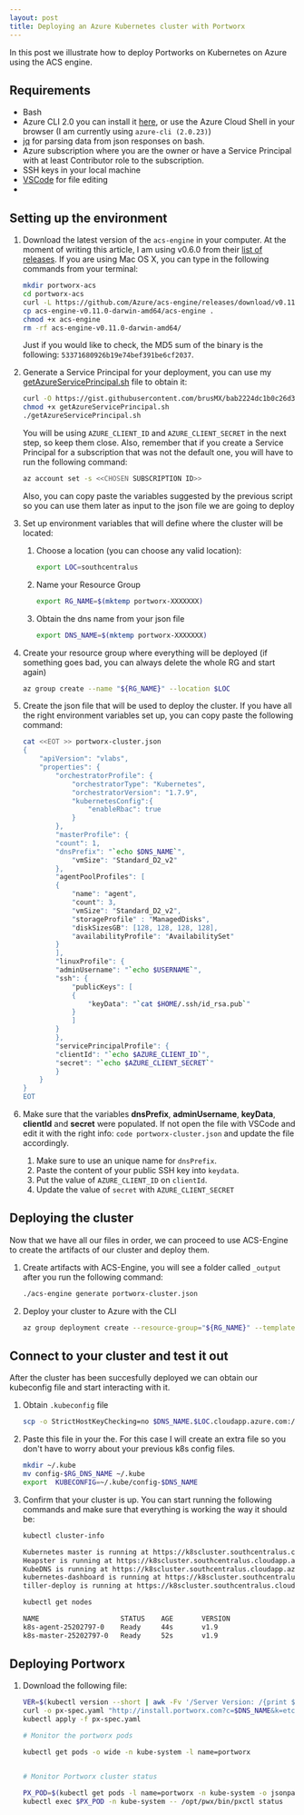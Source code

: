```yaml
---
layout: post
title: Deploying an Azure Kubernetes cluster with Portworx
---
```


In this post we illustrate how to deploy Portworks on Kubernetes on Azure using the ACS engine.

## Requirements

- Bash 
- Azure CLI 2.0 you can install it [here](https://docs.microsoft.com/en-us/cli/azure/install-azure-cli?view=azure-cli-latest), or use the Azure Cloud Shell in your browser (I am currently using `azure-cli (2.0.23)`)
- [jq](https://github.com/stedolan/jq/wiki/Installation) for parsing data from json responses on bash.
- Azure subscription where you are the owner or have a Service Principal with at least Contributor role to the subscription.
- SSH keys in your local machine
- [VSCode](https://code.visualstudio.com/docs/setup/setup-overview) for file editing
- 

## Setting up the environment

1. Download the latest version of the `acs-engine` in your computer. At the moment of writing this article, I am using v0.6.0 from their [list of releases](https://github.com/Azure/acs-engine/releases/latest). If you are using Mac OS X, you can type in the following commands from your terminal:

    ```bash
    mkdir portworx-acs
    cd portworx-acs
    curl -L https://github.com/Azure/acs-engine/releases/download/v0.11.0/acs-engine-v0.11.0-darwin-amd64.tar.gz | tar zx
    cp acs-engine-v0.11.0-darwin-amd64/acs-engine .
    chmod +x acs-engine
    rm -rf acs-engine-v0.11.0-darwin-amd64/
    ```
    Just if you would like to check, the MD5 sum of the binary is the following: `53371680926b19e74bef391be6cf2037`.


1. Generate a Service Principal for your deployment, you can use my [getAzureServicePrincipal.sh](https://gist.github.com/brusMX/bab2224dc1b0c26d3aef4799cb97c045) file to obtain it:

    ```bash
    curl -O https://gist.githubusercontent.com/brusMX/bab2224dc1b0c26d3aef4799cb97c045/raw/bf05884b5aeca9ae0c455af3ce0e695ec372cccc/getAzureServicePrincipal.sh
    chmod +x getAzureServicePrincipal.sh
    ./getAzureServicePrincipal.sh
    ```

    You will be using `AZURE_CLIENT_ID` and `AZURE_CLIENT_SECRET` in the next step, so keep them close. Also, remember that if you create a Service Principal for a subscription that was not the default one, you will have to run the following command:

    ```bash
    az account set -s <<CHOSEN SUBSCRIPTION ID>>
    ```

    Also, you can copy paste the variables suggested by the previous script so you can use them later as input to the json file we are going to deploy


1. Set up environment variables that will define where the cluster will be located:

    1. Choose a location (you can choose any valid location):

        ```bash
        export LOC=southcentralus
        ```

    1. Name your Resource Group

        ```bash
        export RG_NAME=$(mktemp portworx-XXXXXXX)
        ```

    1. Obtain the dns name from your json file

        ```bash
        export DNS_NAME=$(mktemp portworx-XXXXXXX)
        ```

1. Create your resource group where everything will be deployed (if something goes bad, you can always delete the whole RG and start again)

    ```bash
    az group create --name "${RG_NAME}" --location $LOC
    ```


1. Create the json file that will be used to deploy the cluster. If you have all the right environment variables set up, you can copy paste the following command:

    ```bash
    cat <<EOT >> portworx-cluster.json
    {
        "apiVersion": "vlabs",
        "properties": {
            "orchestratorProfile": {
                "orchestratorType": "Kubernetes",
                "orchestratorVersion": "1.7.9",
                "kubernetesConfig":{
                    "enableRbac": true
                }
            },
            "masterProfile": {
            "count": 1,
            "dnsPrefix": "`echo $DNS_NAME`",
                "vmSize": "Standard_D2_v2"
            },
            "agentPoolProfiles": [
            {
                "name": "agent",
                "count": 3,
                "vmSize": "Standard_D2_v2",
                "storageProfile" : "ManagedDisks",
                "diskSizesGB": [128, 128, 128, 128],
                "availabilityProfile": "AvailabilitySet"
            }
            ],
            "linuxProfile": {
            "adminUsername": "`echo $USERNAME`",
            "ssh": {
                "publicKeys": [
                {
                    "keyData": "`cat $HOME/.ssh/id_rsa.pub`"
                }
                ]
            }
            },
            "servicePrincipalProfile": {
            "clientId": "`echo $AZURE_CLIENT_ID`",
            "secret": "`echo $AZURE_CLIENT_SECRET`"
            }
        }
    }
    EOT
    ```

1. Make sure that the variables **dnsPrefix**, **adminUsername**, **keyData**, **clientId** and **secret** were populated. If not open the file with VSCode and edit it with the right info: `code portworx-cluster.json` and update the file accordingly.

    1. Make sure to use an unique name for `dnsPrefix`.
    1. Paste the content of your public SSH key into `keydata`.
    1. Put the value of `AZURE_CLIENT_ID` on `clientId`.
    1. Update the value of `secret` with `AZURE_CLIENT_SECRET`


## Deploying the cluster

Now that we have all our files in order, we can proceed to use ACS-Engine to create the artifacts of our cluster and deploy them.

1. Create artifacts with ACS-Engine, you will see a folder called `_output` after you run the following command:

    ```bash
    ./acs-engine generate portworx-cluster.json
    ```

1. Deploy your cluster to Azure with the CLI

    ```bash
    az group deployment create --resource-group="${RG_NAME}" --template-file="_output/${DNS_NAME}/azuredeploy.json" --name="${DNS_NAME}" --parameters @_output/${DNS_NAME}/azuredeploy.parameters.json
    ```

## Connect to your cluster and test it out

After the cluster has been succesfully deployed we can obtain our kubeconfig file and start interacting with it.

1. Obtain `.kubeconfig` file

    ```bash
    scp -o StrictHostKeyChecking=no $DNS_NAME.$LOC.cloudapp.azure.com:/home/$USERNAME/.kube/config config-$DNS_NAME
    ```

1. Paste this file in your the. For this case I will create an extra file so you don't have to worry about your previous k8s config files.

    ```bash
    mkdir ~/.kube
    mv config-$RG_DNS_NAME ~/.kube
    export  KUBECONFIG=~/.kube/config-$DNS_NAME
    ```

1. Confirm that your cluster is up. You can start running the following commands and make sure that everything is working the way it should be:

    ```bash
    kubectl cluster-info

    Kubernetes master is running at https://k8scluster.southcentralus.cloudapp.azure.com
    Heapster is running at https://k8scluster.southcentralus.cloudapp.azure.com/api/v1/namespaces/kube-system/services/heapster/proxy
    KubeDNS is running at https://k8scluster.southcentralus.cloudapp.azure.com/api/v1/namespaces/kube-system/services/kube-dns/proxy
    kubernetes-dashboard is running at https://k8scluster.southcentralus.cloudapp.azure.com/api/v1/namespaces/kube-system/services/kubernetes-dashboard/proxy
    tiller-deploy is running at https://k8scluster.southcentralus.cloudapp.azure.com/api/v1/namespaces/kube-system/services/tiller-deploy/prox
    ```

    ```bash
    kubectl get nodes

    NAME                    STATUS    AGE       VERSION
    k8s-agent-25202797-0    Ready     44s       v1.9
    k8s-master-25202797-0   Ready     52s       v1.9
    ```

## Deploying Portworx

1. Download the following file:

    ```bash
    VER=$(kubectl version --short | awk -Fv '/Server Version: /{print $3}')
    curl -o px-spec.yaml "http://install.portworx.com?c=$DNS_NAME&k=etcd://10.240.0.4:2379&kbver=$VER"
    kubectl apply -f px-spec.yaml
    ```

    ```bash
    # Monitor the portworx pods

    kubectl get pods -o wide -n kube-system -l name=portworx


    # Monitor Portworx cluster status

    PX_POD=$(kubectl get pods -l name=portworx -n kube-system -o jsonpath='{.items[0].metadata.name}')
    kubectl exec $PX_POD -n kube-system -- /opt/pwx/bin/pxctl status
    ```